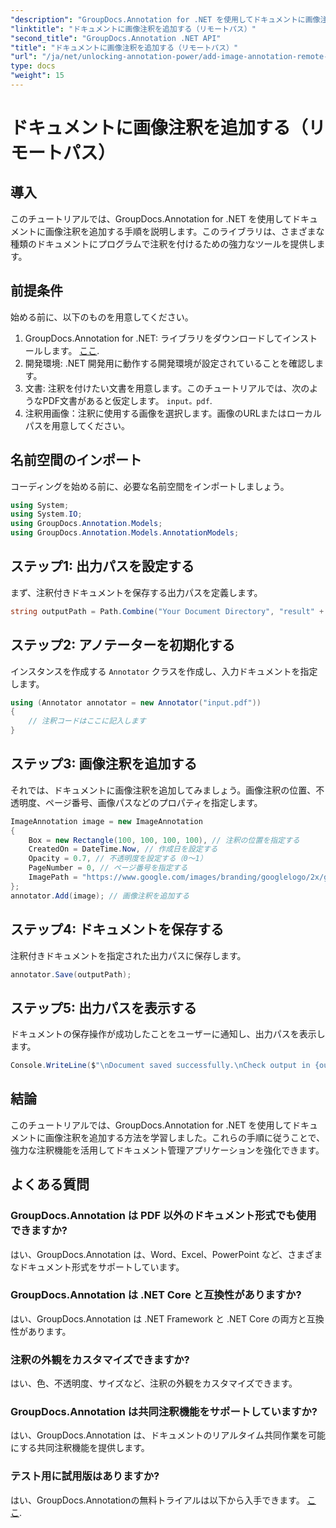 ```yaml
---
"description": "GroupDocs.Annotation for .NET を使用してドキュメントに画像注釈を追加する方法を学びます。強力な注釈機能でドキュメント管理を強化します。"
"linktitle": "ドキュメントに画像注釈を追加する（リモートパス）"
"second_title": "GroupDocs.Annotation .NET API"
"title": "ドキュメントに画像注釈を追加する（リモートパス）"
"url": "/ja/net/unlocking-annotation-power/add-image-annotation-remote-path/"
type: docs
"weight": 15
---
```


# ドキュメントに画像注釈を追加する（リモートパス）

## 導入
このチュートリアルでは、GroupDocs.Annotation for .NET を使用してドキュメントに画像注釈を追加する手順を説明します。このライブラリは、さまざまな種類のドキュメントにプログラムで注釈を付けるための強力なツールを提供します。
## 前提条件
始める前に、以下のものを用意してください。
1. GroupDocs.Annotation for .NET: ライブラリをダウンロードしてインストールします。 [ここ](https://releases。groupdocs.com/annotation/net/).
2. 開発環境: .NET 開発用に動作する開発環境が設定されていることを確認します。
3. 文書: 注釈を付けたい文書を用意します。このチュートリアルでは、次のようなPDF文書があると仮定します。 `input。pdf`.
4. 注釈用画像：注釈に使用する画像を選択します。画像のURLまたはローカルパスを用意してください。

## 名前空間のインポート
コーディングを始める前に、必要な名前空間をインポートしましょう。
```csharp
using System;
using System.IO;
using GroupDocs.Annotation.Models;
using GroupDocs.Annotation.Models.AnnotationModels;
```
## ステップ1: 出力パスを設定する
まず、注釈付きドキュメントを保存する出力パスを定義します。
```csharp
string outputPath = Path.Combine("Your Document Directory", "result" + Path.GetExtension("input.pdf"));
```
## ステップ2: アノテーターを初期化する
インスタンスを作成する `Annotator` クラスを作成し、入力ドキュメントを指定します。
```csharp
using (Annotator annotator = new Annotator("input.pdf"))
{
    // 注釈コードはここに記入します
}
```
## ステップ3: 画像注釈を追加する
それでは、ドキュメントに画像注釈を追加してみましょう。画像注釈の位置、不透明度、ページ番号、画像パスなどのプロパティを指定します。
```csharp
ImageAnnotation image = new ImageAnnotation
{
    Box = new Rectangle(100, 100, 100, 100), // 注釈の位置を指定する
    CreatedOn = DateTime.Now, // 作成日を設定する
    Opacity = 0.7, // 不透明度を設定する（0～1）
    PageNumber = 0, // ページ番号を指定する
    ImagePath = "https://www.google.com/images/branding/googlelogo/2x/googlelogo_color_92x30dp.png" // 画像のURLを入力してください
};
annotator.Add(image); // 画像注釈を追加する
```
## ステップ4: ドキュメントを保存する
注釈付きドキュメントを指定された出力パスに保存します。
```csharp
annotator.Save(outputPath);
```
## ステップ5: 出力パスを表示する
ドキュメントの保存操作が成功したことをユーザーに通知し、出力パスを表示します。
```csharp
Console.WriteLine($"\nDocument saved successfully.\nCheck output in {outputPath}.");
```

## 結論
このチュートリアルでは、GroupDocs.Annotation for .NET を使用してドキュメントに画像注釈を追加する方法を学習しました。これらの手順に従うことで、強力な注釈機能を活用してドキュメント管理アプリケーションを強化できます。
## よくある質問
### GroupDocs.Annotation は PDF 以外のドキュメント形式でも使用できますか?
はい、GroupDocs.Annotation は、Word、Excel、PowerPoint など、さまざまなドキュメント形式をサポートしています。
### GroupDocs.Annotation は .NET Core と互換性がありますか?
はい、GroupDocs.Annotation は .NET Framework と .NET Core の両方と互換性があります。
### 注釈の外観をカスタマイズできますか?
はい、色、不透明度、サイズなど、注釈の外観をカスタマイズできます。
### GroupDocs.Annotation は共同注釈機能をサポートしていますか?
はい、GroupDocs.Annotation は、ドキュメントのリアルタイム共同作業を可能にする共同注釈機能を提供します。
### テスト用に試用版はありますか?
はい、GroupDocs.Annotationの無料トライアルは以下から入手できます。 [ここ](https://releases。groupdocs.com/).